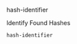 hash-identifier

Identify Found Hashes

~~~~~~~~~~~~~~~~~~~~~~~~~~~~~~~~~
hash-identifier
~~~~~~~~~~~~~~~~~~~~~~~~~~~~~~~~~
